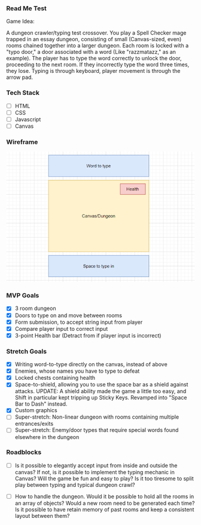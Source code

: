 ### Read Me Test

Game Idea:

A dungeon crawler/typing test crossover. You play a Spell Checker mage trapped in an essay dungeon, consisting
of small (Canvas-sized, even) rooms chained together into a larger dungeon. Each room is locked with a "typo door,"
a door associated with a word (Like "razzmatazz," as an example). The player has to type the word correctly to unlock the door,
proceeding to the next room. If they incorrectly type the word three times, they lose. Typing is through keyboard, player movement
is through the arrow pad.

### Tech Stack

- [ ] HTML
- [ ] CSS
- [ ] Javascript
- [ ] Canvas

### Wireframe

![GitHub Logo](Untitled.png)

### MVP Goals

- [x] 3 room dungeon
- [x] Doors to type on and move between rooms
- [x] Form submission, to accept string input from player
- [x] Compare player input to correct input
- [x] 3-point Health bar (Detract from if player input is incorrect)

### Stretch Goals

- [x] Writing word-to-type directly on the canvas, instead of above
- [x] Enemies, whose names you have to type to defeat
- [x] Locked chests containing health
- [x] Space-to-shield, allowing you to use the space bar as a shield against attacks. UPDATE: A shield ability made the game a little too easy, and Shift in particular kept tripping up Sticky Keys. Revamped into "Space Bar to Dash" instead.
- [x] Custom graphics
- [ ] Super-stretch: Non-linear dungeon with rooms containing multiple entrances/exits
- [ ] Super-stretch: Enemy/door types that require special words found elsewhere in the dungeon

### Roadblocks

- [ ] Is it possible to elegantly accept input from inside and outside the canvas?
If not, is it possible to implement the typing mechanic in Canvas?
Will the game be fun and easy to play? Is it too tiresome to split play between typing and typical dungeon crawl?

- [ ] How to handle the dungeon. Would it be possible to hold all the rooms in an array of objects? Would a new room need to be generated each time? Is it possible to 
have retain memory of past rooms and keep a consistent layout between them?
